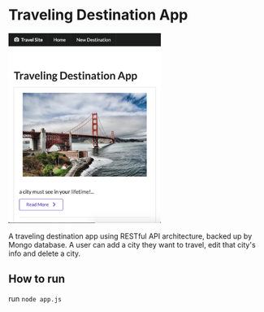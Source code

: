 # Traveling Destination App

<img src='public/imgs/travel-demo.png' width='300px' alt='demo of app' />

A traveling destination app using RESTful API architecture, backed up by Mongo database. A user can add a city they want to travel, edit that city's info and delete a city.

## How to run

run `node app.js`